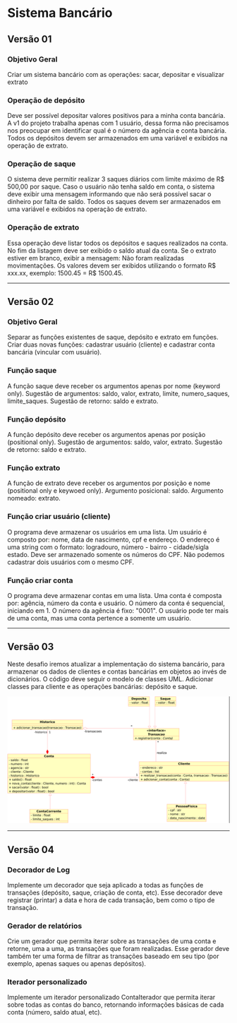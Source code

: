 # Sistema Bancário

## Versão 01

### Objetivo Geral
Criar um sistema bancário com as operações: sacar, depositar e visualizar extrato

### Operação de depósito
Deve ser possível depositar valores positivos para a minha conta bancária. A v1 do projeto trabalha apenas com 1 usuário, dessa forma não precisamos nos preocupar em identificar qual é o número da agência e conta bancária. Todos os depósitos devem ser armazenados em uma variável e exibidos na operação de extrato.

### Operação de saque
O sistema deve permitir realizar 3 saques diários com limite máximo de R$ 500,00 por saque. Caso o usuário não tenha saldo em conta, o sistema deve exibir uma mensagem informando que não será possível sacar o dinheiro por falta de saldo. Todos os saques devem ser armazenados em uma variável e exibidos na operação de extrato.

### Operação de extrato
Essa operação deve listar todos os depósitos e saques realizados na conta. No fim da listagem deve ser exibido o saldo atual da conta. Se o extrato estiver em branco, exibir a mensagem: Não foram realizadas movimentações. Os valores devem ser exibidos utilizando o formato R$ xxx.xx, exemplo: 1500.45 = R$ 1500.45.

___

## Versão 02

### Objetivo Geral
Separar as funções existentes de saque, depósito e extrato em funções.
Criar duas novas funções: cadastrar usuário (cliente) e cadastrar conta bancária (vincular com usuário).

### Função saque
A função saque deve receber os argumentos apenas por nome (keyword only). Sugestão de argumentos: saldo, valor, extrato, limite, numero_saques, limite_saques. Sugestão de retorno: saldo e extrato.

### Função depósito
A função depósito deve receber os argumentos apenas por posição (positional only). Sugestão de argumentos: saldo, valor, extrato. Sugestão de retorno: saldo e extrato.

### Função extrato
A função de extrato deve receber os argumentos por posição e nome (positional only e keywoed only). Argumento posicional: saldo. Argumento nomeado: extrato.

### Função criar usuário (cliente)
O programa deve armazenar os usuários em uma lista. Um usuário é composto por: nome, data de nascimento, cpf e endereço. O endereço é uma string com o formato: logradouro, número - bairro - cidade/sigla estado. Deve ser armazenado somente os números do CPF. Não podemos cadastrar dois usuários com o mesmo CPF.

### Função criar conta
O programa deve armazenar contas em uma lista. Uma conta é composta por: agência, número da conta e usuário. O número da conta é sequencial, iniciando em 1. O número da agência é fixo: "0001". O usuário pode ter mais de uma conta, mas uma conta pertence a somente um usuário.

___

## Versão 03
Neste desafio iremos atualizar a implementação do sistema bancário, para armazenar os dados de clientes e contas bancárias em objetos ao invés de dicionários. O código deve seguir o modelo de classes UML. Adicionar classes para cliente e as operações bancárias: depósito e saque. 

<img src="/UML.png">

___

## Versão 04
### Decorador de Log
Implemente um decorador que seja aplicado a todas as funções de transações (depósito, saque, criação de conta, etc). Esse decorador deve registrar (printar) a data e hora de cada transação, bem como o tipo de transação.

### Gerador de relatórios
Crie um gerador que permita iterar sobre as transações de uma conta e retorne, uma a uma, as transações que foram realizadas. Esse gerador deve também ter uma forma de filtrar as transações baseado em seu tipo (por exemplo, apenas saques ou apenas depósitos).

### Iterador personalizado
Implemente um iterador personalizado ContaIterador que permita iterar sobre todas as contas do banco, retornando informações básicas de cada conta (número, saldo atual, etc).

